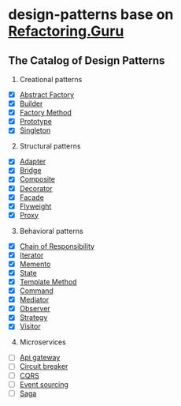 # design-patterns base on [Refactoring.Guru](https://refactoring.guru/design-patterns)

## The Catalog of Design Patterns

1. Creational patterns
- [X] [Abstract Factory](./creational-patterns/abstract-factory)
- [X] [Builder](./creational-patterns/builder)
- [X] [Factory Method](./creational-patterns/factory-method)
- [X] [Prototype](./creational-patterns/prototype)
- [X] [Singleton](./creational-patterns/singleton)
2. Structural patterns
- [X] [Adapter](./structural-patterns/adapter)
- [X] [Bridge](./structural-patterns/bridge)
- [X] [Composite](./structural-patterns/composite)
- [X] [Decorator](./structural-patterns/decorator)
- [X] [Facade](./structural-patterns/facade)
- [X] [Flyweight](./structural-patterns/flyweight)
- [X] [Proxy](./structural-patterns/proxy)
3. Behavioral patterns
- [X] [Chain of Responsibility](./behavioral-patterns/chain-of-responsibility)
- [X] [Iterator](./behavioral-patterns/iterator)
- [X] [Memento](./behavioral-patterns/memento)
- [X] [State](./behavioral-patterns/state)
- [X] [Template Method](./behavioral-patterns/template-method)
- [X] [Command](./behavioral-patterns/command)
- [X] [Mediator](./behavioral-patterns/mediator)
- [X] [Observer](./behavioral-patterns/observer)
- [X] [Strategy](./behavioral-patterns/strategy)
- [X] [Visitor](./behavioral-patterns/visitor)
4. Microservices
- [ ] [Api gateway](./microservices/api-gateway)
- [ ] [Circuit breaker](./microservices/circuit-breaker)
- [ ] [CQRS](./microservices/cqrs)
- [ ] [Event sourcing](./microservices/event-sourcing)
- [ ] [Saga](./microservices/saga)

